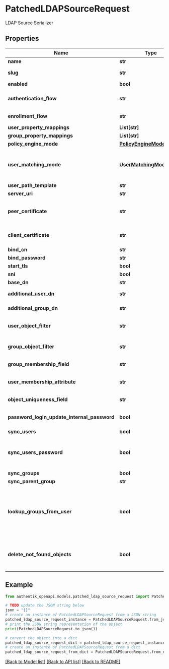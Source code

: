 # PatchedLDAPSourceRequest

LDAP Source Serializer

## Properties

Name | Type | Description | Notes
------------ | ------------- | ------------- | -------------
**name** | **str** | Source&#39;s display Name. | [optional] 
**slug** | **str** | Internal source name, used in URLs. | [optional] 
**enabled** | **bool** |  | [optional] 
**authentication_flow** | **str** | Flow to use when authenticating existing users. | [optional] 
**enrollment_flow** | **str** | Flow to use when enrolling new users. | [optional] 
**user_property_mappings** | **List[str]** |  | [optional] 
**group_property_mappings** | **List[str]** |  | [optional] 
**policy_engine_mode** | [**PolicyEngineMode**](PolicyEngineMode.md) |  | [optional] 
**user_matching_mode** | [**UserMatchingModeEnum**](UserMatchingModeEnum.md) | How the source determines if an existing user should be authenticated or a new user enrolled. | [optional] 
**user_path_template** | **str** |  | [optional] 
**server_uri** | **str** |  | [optional] 
**peer_certificate** | **str** | Optionally verify the LDAP Server&#39;s Certificate against the CA Chain in this keypair. | [optional] 
**client_certificate** | **str** | Client certificate to authenticate against the LDAP Server&#39;s Certificate. | [optional] 
**bind_cn** | **str** |  | [optional] 
**bind_password** | **str** |  | [optional] 
**start_tls** | **bool** |  | [optional] 
**sni** | **bool** |  | [optional] 
**base_dn** | **str** |  | [optional] 
**additional_user_dn** | **str** | Prepended to Base DN for User-queries. | [optional] 
**additional_group_dn** | **str** | Prepended to Base DN for Group-queries. | [optional] 
**user_object_filter** | **str** | Consider Objects matching this filter to be Users. | [optional] 
**group_object_filter** | **str** | Consider Objects matching this filter to be Groups. | [optional] 
**group_membership_field** | **str** | Field which contains members of a group. | [optional] 
**user_membership_attribute** | **str** | Attribute which matches the value of &#x60;group_membership_field&#x60;. | [optional] 
**object_uniqueness_field** | **str** | Field which contains a unique Identifier. | [optional] 
**password_login_update_internal_password** | **bool** | Update internal authentik password when login succeeds with LDAP | [optional] 
**sync_users** | **bool** |  | [optional] 
**sync_users_password** | **bool** | When a user changes their password, sync it back to LDAP. This can only be enabled on a single LDAP source. | [optional] 
**sync_groups** | **bool** |  | [optional] 
**sync_parent_group** | **str** |  | [optional] 
**lookup_groups_from_user** | **bool** | Lookup group membership based on a user attribute instead of a group attribute. This allows nested group resolution on systems like FreeIPA and Active Directory | [optional] 
**delete_not_found_objects** | **bool** | Delete authentik users and groups which were previously supplied by this source, but are now missing from it. | [optional] 

## Example

```python
from authentik_openapi.models.patched_ldap_source_request import PatchedLDAPSourceRequest

# TODO update the JSON string below
json = "{}"
# create an instance of PatchedLDAPSourceRequest from a JSON string
patched_ldap_source_request_instance = PatchedLDAPSourceRequest.from_json(json)
# print the JSON string representation of the object
print(PatchedLDAPSourceRequest.to_json())

# convert the object into a dict
patched_ldap_source_request_dict = patched_ldap_source_request_instance.to_dict()
# create an instance of PatchedLDAPSourceRequest from a dict
patched_ldap_source_request_from_dict = PatchedLDAPSourceRequest.from_dict(patched_ldap_source_request_dict)
```
[[Back to Model list]](../README.md#documentation-for-models) [[Back to API list]](../README.md#documentation-for-api-endpoints) [[Back to README]](../README.md)


